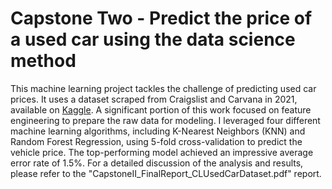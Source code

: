 # Capstone Two - Predict the price of a used car using the data science method

This machine learning project tackles the challenge of predicting used car prices. It uses a dataset scraped from Craigslist and Carvana in 2021, available on [Kaggle](https://www.kaggle.com/datasets/austinreese/craigslist-carstrucks-data). A significant portion of this work focused on feature engineering to prepare the raw data for modeling. I leveraged four different machine learning algorithms, including K-Nearest Neighbors (KNN) and Random Forest Regression, using 5-fold cross-validation to predict the vehicle price. The top-performing model achieved an impressive average error rate of 1.5%. For a detailed discussion of the analysis and results, please refer to the "CapstoneII_FinalReport_CLUsedCarDataset.pdf" report.
